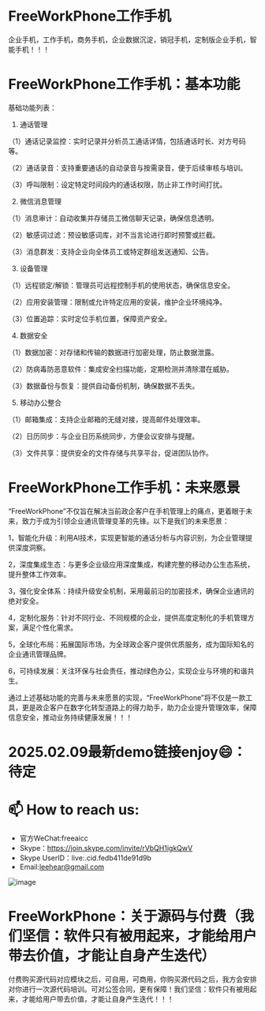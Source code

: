 # FreeWorkPhone工作手机
企业手机，工作手机，商务手机，企业数据沉淀，销冠手机，定制版企业手机，智能手机！！！

# FreeWorkPhone工作手机：基本功能

基础功能列表：

1. 通话管理

（1）通话记录监控：实时记录并分析员工通话详情，包括通话时长、对方号码等。

（2）通话录音：支持重要通话的自动录音与按需录音，便于后续审核与培训。

（3）呼叫限制：设定特定时间段内的通话权限，防止非工作时间打扰。

2. 微信消息管理

（1）消息审计：自动收集并存储员工微信聊天记录，确保信息透明。

（2）敏感词过滤：预设敏感词库，对不当言论进行即时预警或拦截。

（3）消息群发：支持企业向全体员工或特定群组发送通知、公告。

3. 设备管理

（1）远程锁定/解锁：管理员可远程控制手机的使用状态，确保信息安全。

（2）应用安装管理：限制或允许特定应用的安装，维护企业环境纯净。

（3）位置追踪：实时定位手机位置，保障资产安全。

4. 数据安全

（1）数据加密：对存储和传输的数据进行加密处理，防止数据泄露。

（2）防病毒防恶意软件：集成安全扫描功能，定期检测并清除潜在威胁。

（3）数据备份与恢复：提供自动备份机制，确保数据不丢失。

5. 移动办公整合

（1）邮箱集成：支持企业邮箱的无缝对接，提高邮件处理效率。

（2）日历同步：与企业日历系统同步，方便会议安排与提醒。

（3）文件共享：提供安全的文件存储与共享平台，促进团队协作。

# FreeWorkPhone工作手机：未来愿景

“FreeWorkPhone”不仅旨在解决当前政企客户在手机管理上的痛点，更着眼于未来，致力于成为引领企业通讯管理变革的先锋。以下是我们的未来愿景：

1，智能化升级：利用AI技术，实现更智能的通话分析与内容识别，为企业管理提供深度洞察。

2，深度集成生态：与更多企业级应用深度集成，构建完整的移动办公生态系统，提升整体工作效率。

3，强化安全体系：持续升级安全机制，采用最前沿的加密技术，确保企业通讯的绝对安全。
    
4，定制化服务：针对不同行业、不同规模的企业，提供高度定制化的手机管理方案，满足个性化需求。

5，全球化布局：拓展国际市场，为全球政企客户提供优质服务，成为国际知名的企业通讯管理品牌。

6，可持续发展：关注环保与社会责任，推动绿色办公，实现企业与环境的和谐共生。

通过上述基础功能的完善与未来愿景的实现，“FreeWorkPhone”将不仅是一款工具，更是政企客户在数字化转型道路上的得力助手，助力企业提升管理效率，保障信息安全，推动业务持续健康发展！！！


# 2025.02.09最新demo链接enjoy😄：待定

# 📫 How to reach us:
- 官方WeChat:freeaicc
- Skype：https://join.skype.com/invite/rVbQH1igkQwV
- Skype UserID：live:.cid.fedb411de91d9b
- Email:leehear@gmail.com 

![image](https://github.com/user-attachments/assets/1da1fbaa-6da9-4b7f-99b9-f9ac6a5bfa39)

# FreeWorkPhone：关于源码与付费（我们坚信：软件只有被用起来，才能给用户带去价值，才能让自身产生迭代）
付费购买源代码对应模块之后，可自用，可商用，你购买源代码之后，我方会安排对你进行一次源代码培训。可对公签合同，更有保障！我们坚信：软件只有被用起来，才能给用户带去价值，才能让自身产生迭代！！！
